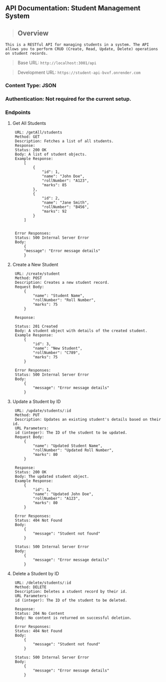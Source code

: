 ## API Documentation: Student Management System
> ## Overview

`This is a RESTful API for managing students in a system. The API allows you to perform CRUD (Create, Read, Update, Delete) operations on student records.`

> Base URL: `http://localhost:3001/api`

> Development URL: `https://student-api-bvxf.onrender.com`

### Content Type: JSON
### Authentication: Not required for the current setup.
### Endpoints

1. Get All Students

        URL: /getAll/students
        Method: GET
        Description: Fetches a list of all students.
        Response:
        Status: 200 OK
        Body: A list of student objects.
        Example Response:
            [
                {
                    "id": 1,
                    "name": "John Doe",
                    "rollNumber": "A123",
                    "marks": 85
                },
                {
                    "id": 2,
                    "name": "Jane Smith",
                    "rollNumber": "B456",
                    "marks": 92
                }
            ]


        Error Responses:
        Status: 500 Internal Server Error
        Body:
            {
            "message": "Error message details"
            }



2. Create a New Student

        URL: /create/student
        Method: POST
        Description: Creates a new student record.
        Request Body:
            {
                "name": "Student Name",
                "rollNumber": "Roll Number",
                "marks": 75
            }

        Response:

        Status: 201 Created
        Body: A student object with details of the created student.
        Example Response:
            {
                "id": 3,
                "name": "New Student",
                "rollNumber": "C789",
                "marks": 75
            }

        Error Responses:
        Status: 500 Internal Server Error
        Body:
            {
                "message": "Error message details"
            }


3. Update a Student by ID

        URL: /update/students/:id
        Method: PUT
        Description: Updates an existing student's details based on their id.
        URL Parameters:
        id (integer): The ID of the student to be updated.
        Request Body:
            {
                "name": "Updated Student Name",
                "rollNumber": "Updated Roll Number",
                "marks": 80
            }

        Response:
        Status: 200 OK
        Body: The updated student object.
        Example Response:
            {
                "id": 1,
                "name": "Updated John Doe",
                "rollNumber": "A123",
                "marks": 80
            }

        Error Responses:
        Status: 404 Not Found
        Body:
            {
                "message": "Student not found"
            }

        Status: 500 Internal Server Error
        Body:
            {
                "message": "Error message details"
            }



4. Delete a Student by ID

        URL: /delete/students/:id
        Method: DELETE
        Description: Deletes a student record by their id.
        URL Parameters:
        id (integer): The ID of the student to be deleted.

        Response:
        Status: 204 No Content
        Body: No content is returned on successful deletion.

        Error Responses:
        Status: 404 Not Found
        Body:
            {
                "message": "Student not found"
            }

        Status: 500 Internal Server Error
        Body:
            {
                "message": "Error message details"
            }
